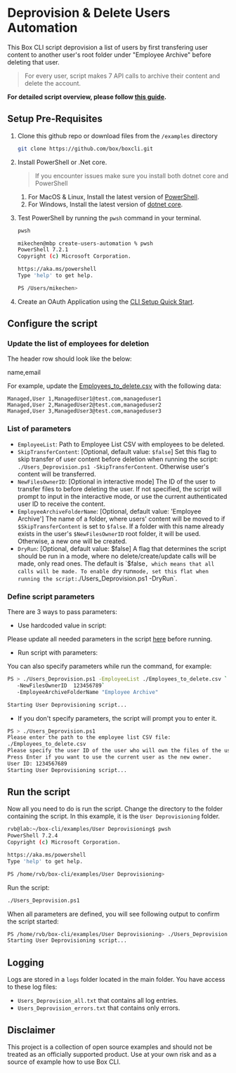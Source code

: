 # Deprovision & Delete Users Automation
This Box CLI script deprovision a list of users by first transfering user content to another user's root folder under "Employee Archive" before deleting that user.

> For every user, script makes 7 API calls to archive their content and delete the account.

**For detailed script overview, please follow [this guide](https://developer.box.com/guides/cli/scripts/deprovision-users/).**

## Setup Pre-Requisites
1. Clone this github repo or download files from the `/examples` directory
   ```bash
   git clone https://github.com/box/boxcli.git
   ```
2. Install PowerShell or .Net core.
   > If you encounter issues make sure you install both dotnet core and PowerShell
    1. For MacOS & Linux, Install the latest version of [PowerShell](https://docs.microsoft.com/en-us/powershell/scripting/install/installing-powershell?view=powershell-7.2).
    2. For Windows, Install the latest version of [dotnet core](https://dotnet.microsoft.com/download).
    
3. Test PowerShell by running the `pwsh` command in your terminal.
   
   ```bash
   pwsh
   ```
   
   ```bash
   mikechen@mbp create-users-automation % pwsh
   PowerShell 7.2.1
   Copyright (c) Microsoft Corporation.
   
   https://aka.ms/powershell
   Type 'help' to get help.
   
   PS /Users/mikechen>
   ```

4. Create an OAuth Application using the [CLI Setup Quick Start][oauth-guide].

## Configure the script
### Update the list of employees for deletion

The header row should look like the below:

name,email

For example, update the [Employees_to_delete.csv](/examples/User%20Deprovisioning/Employees_to_delete.csv) with the following data:
```
Managed,User 1,ManagedUser1@test.com,manageduser1
Managed,User 2,ManagedUser2@test.com,manageduser2
Managed,User 3,ManagedUser3@test.com,manageduser3
```

### List of parameters
- `EmployeeList`: Path to Employee List CSV with employees to be deleted.
- `SkipTransferContent`: [Optional, default value: `$false`] Set this flag to skip transfer of user content before deletion when running the script:
`./Users_Deprovision.ps1 -SkipTransferContent`.
Otherwise user's content will be transferred.
- `NewFilesOwnerID`: [Optional in interactive mode] The ID of the user to transfer files to before deleting the user.
If not specified, the script will prompt to input in the interactive mode, or use the current authenticated user ID to receive the content.
- `EmployeeArchiveFolderName`: [Optional, default value: 'Employee Archive'] The name of a folder, where users' content will be moved to if `$SkipTransferContent` is set to `$false`.
If a folder with this name already exists in the user's `$NewFilesOwnerID` root folder, it will be used. Otherwise, a new one will be created.
- `DryRun`: [Optional, default value: $false] A flag that determines the script should be run in a mode, where no delete/create/update calls will be made, only read ones. The default is `$false`, which means that all calls will be made. To enable `dry run` mode, set this flat when running the script:
`./Users_Deprovision.ps1 -DryRun`.

### Define script parameters

There are 3 ways to pass parameters:

* Use hardcoded value in script:

Please update all needed parameters in the script [here](/examples/User%20Deprovisioning/Users_Deprovision.ps1#L17-L36) before running.

* Run script with parameters:

You can also specify parameters while run the command, for example:

```bash
PS > ./Users_Deprovision.ps1 -EmployeeList ./Employees_to_delete.csv `
   -NewFilesOwnerID  123456789`
   -EmployeeArchiveFolderName "Employee Archive"

Starting User Deprovisioning script...
```

* If you don't specify parameters, the script will prompt you to enter it.

```bash
PS > ./Users_Deprovision.ps1
Please enter the path to the employee list CSV file:
./Employees_to_delete.csv
Please specify the user ID of the user who will own the files of the users being deprovisioned.
Press Enter if you want to use the current user as the new owner.
User ID: 1234567689
Starting User Deprovisioning script...
```

## Run the script
Now all you need to do is run the script. Change the directory to the folder containing the script. In this example, it is the `User Deprovisioning` folder.

```bash
rvb@lab:~/box-cli/examples/User Deprovisioning$ pwsh
PowerShell 7.2.4
Copyright (c) Microsoft Corporation.

https://aka.ms/powershell
Type 'help' to get help.

PS /home/rvb/box-cli/examples/User Deprovisioning>
```

Run the script:

```bash
./Users_Deprovision.ps1
```

When all parameters are defined, you will see following output to confirm the script started:

```bash
PS /home/rvb/box-cli/examples/User Deprovisioning> ./Users_Deprovision.ps1
Starting User Deprovisioning script...
```

## Logging
Logs are stored in a `logs` folder located in the main folder. You have access to these log files:

* `Users_Deprovision_all.txt` that contains all log entries.
* `Users_Deprovision_errors.txt` that contains only errors.

## Disclaimer
This project is a collection of open source examples and should not be treated as an officially supported product. Use at your own risk and as a source of example how to use Box CLI.

[oauth-guide]: https://developer.box.com/guides/cli/quick-start/
